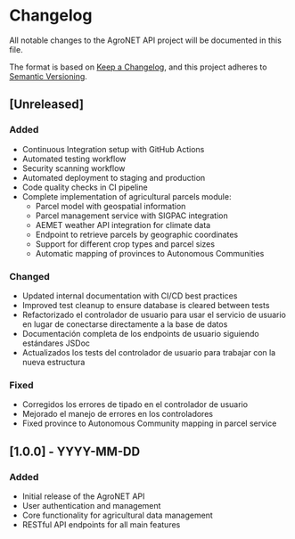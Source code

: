 # Changelog

All notable changes to the AgroNET API project will be documented in this file.

The format is based on [Keep a Changelog](https://keepachangelog.com/en/1.0.0/),
and this project adheres to [Semantic Versioning](https://semver.org/spec/v2.0.0.html).

## [Unreleased]

### Added

- Continuous Integration setup with GitHub Actions
- Automated testing workflow
- Security scanning workflow
- Automated deployment to staging and production
- Code quality checks in CI pipeline
- Complete implementation of agricultural parcels module:
  - Parcel model with geospatial information
  - Parcel management service with SIGPAC integration
  - AEMET weather API integration for climate data
  - Endpoint to retrieve parcels by geographic coordinates
  - Support for different crop types and parcel sizes
  - Automatic mapping of provinces to Autonomous Communities

### Changed

- Updated internal documentation with CI/CD best practices
- Improved test cleanup to ensure database is cleared between tests
- Refactorizado el controlador de usuario para usar el servicio de usuario en lugar de conectarse directamente a la base de datos
- Documentación completa de los endpoints de usuario siguiendo estándares JSDoc
- Actualizados los tests del controlador de usuario para trabajar con la nueva estructura

### Fixed

- Corregidos los errores de tipado en el controlador de usuario
- Mejorado el manejo de errores en los controladores
- Fixed province to Autonomous Community mapping in parcel service

## [1.0.0] - YYYY-MM-DD

### Added

- Initial release of the AgroNET API
- User authentication and management
- Core functionality for agricultural data management
- RESTful API endpoints for all main features
